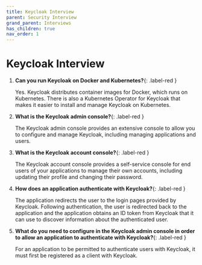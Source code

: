 ```yaml
---
title: Keycloak Interview
parent: Security Interview
grand_parent: Interviews
has_children: true
nav_order: 1
---
```


# Keycloak Interview

1. **Can you run Keycloak on Docker and Kubernetes?**{: .label-red }

   Yes. Keycloak distributes container images for Docker, which runs on Kubernetes. There is also a Kubernetes Operator for Keycloak that makes it easier to install and manage Keycloak on Kubernetes.
2. **What is the Keycloak admin console?**{: .label-red }
   
   The Keycloak admin console provides an extensive console to allow you to configure and manage Keycloak, including managing applications and users.

3. **What is the Keycloak account console?**{: .label-red }

   The Keycloak account console provides a self-service console for end users of your applications to manage their own accounts, including updating their profile and changing their password.

4. **How does an application authenticate with Keycloak?**{: .label-red }

   The application redirects the user to the login pages provided by Keycloak. Following authentication, the user is redirected back to the application and the application obtains an ID token from Keycloak that it can use to discover information about the authenticated user.
5. **What do you need to configure in the Keycloak admin console in order to allow an application to authenticate with Keycloak?**{: .label-red }

   For an application to be permitted to authenticate users with Keycloak, it must first be registered as a client with Keycloak.
